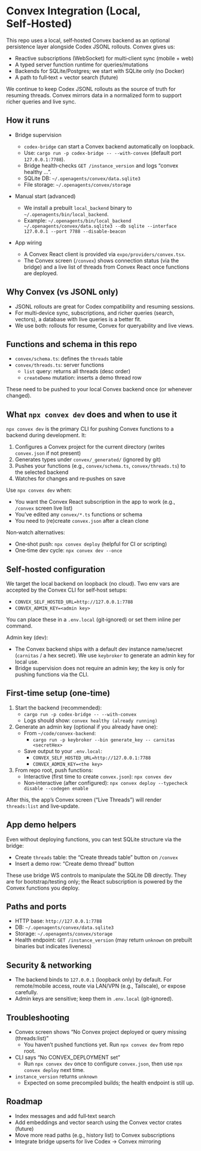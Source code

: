 # Convex Integration (Local, Self‑Hosted)

This repo uses a local, self‑hosted Convex backend as an optional persistence layer alongside Codex JSONL rollouts. Convex gives us:

- Reactive subscriptions (WebSocket) for multi‑client sync (mobile + web)
- A typed server function runtime for queries/mutations
- Backends for SQLite/Postgres; we start with SQLite only (no Docker)
- A path to full‑text + vector search (future)

We continue to keep Codex JSONL rollouts as the source of truth for resuming threads. Convex mirrors data in a normalized form to support richer queries and live sync.

## How it runs

- Bridge supervision
  - `codex-bridge` can start a Convex backend automatically on loopback.
  - Use: `cargo run -p codex-bridge -- --with-convex` (default port `127.0.0.1:7788`).
  - Bridge health‑checks `GET /instance_version` and logs “convex healthy …”.
  - SQLite DB: `~/.openagents/convex/data.sqlite3`
  - File storage: `~/.openagents/convex/storage`

- Manual start (advanced)
  - We install a prebuilt `local_backend` binary to `~/.openagents/bin/local_backend`.
  - Example: `~/.openagents/bin/local_backend ~/.openagents/convex/data.sqlite3 --db sqlite --interface 127.0.0.1 --port 7788 --disable-beacon`

- App wiring
  - A Convex React client is provided via `expo/providers/convex.tsx`.
  - The Convex screen (`/convex`) shows connection status (via the bridge) and a live list of threads from Convex React once functions are deployed.

## Why Convex (vs JSONL only)

- JSONL rollouts are great for Codex compatibility and resuming sessions.
- For multi‑device sync, subscriptions, and richer queries (search, vectors), a database with live queries is a better fit.
- We use both: rollouts for resume, Convex for queryability and live views.

## Functions and schema in this repo

- `convex/schema.ts`: defines the `threads` table
- `convex/threads.ts`: server functions
  - `list` query: returns all threads (desc order)
  - `createDemo` mutation: inserts a demo thread row

These need to be pushed to your local Convex backend once (or whenever changed).

## What `npx convex dev` does and when to use it

`npx convex dev` is the primary CLI for pushing Convex functions to a backend during development. It:

1) Configures a Convex project for the current directory (writes `convex.json` if not present)
2) Generates types under `convex/_generated/` (ignored by git)
3) Pushes your functions (e.g., `convex/schema.ts`, `convex/threads.ts`) to the selected backend
4) Watches for changes and re‑pushes on save

Use `npx convex dev` when:
- You want the Convex React subscription in the app to work (e.g., `/convex` screen live list)
- You’ve edited any `convex/*.ts` functions or schema
- You need to (re)create `convex.json` after a clean clone

Non‑watch alternatives:
- One‑shot push: `npx convex deploy` (helpful for CI or scripting)
- One‑time dev cycle: `npx convex dev --once`

## Self‑hosted configuration

We target the local backend on loopback (no cloud). Two env vars are accepted by the Convex CLI for self‑host setups:

- `CONVEX_SELF_HOSTED_URL=http://127.0.0.1:7788`
- `CONVEX_ADMIN_KEY=<admin key>`

You can place these in a `.env.local` (git‑ignored) or set them inline per command.

Admin key (dev):
- The Convex backend ships with a default dev instance name/secret (`carnitas` / a hex secret). We use `keybroker` to generate an admin key for local use.
- Bridge supervision does not require an admin key; the key is only for pushing functions via the CLI.

## First‑time setup (one‑time)

1) Start the backend (recommended):
   - `cargo run -p codex-bridge -- --with-convex`
   - Logs should show: `convex healthy (already running)`
2) Generate an admin key (optional if you already have one):
   - From `~/code/convex-backend`:
     - `cargo run -p keybroker --bin generate_key -- carnitas <secretHex>`
   - Save output to your `.env.local`:
     - `CONVEX_SELF_HOSTED_URL=http://127.0.0.1:7788`
     - `CONVEX_ADMIN_KEY=<the key>`
3) From repo root, push functions:
   - Interactive (first time to create `convex.json`): `npx convex dev`
   - Non‑interactive (after configured): `npx convex deploy --typecheck disable --codegen enable`

After this, the app’s Convex screen (“Live Threads”) will render `threads:list` and live‑update.

## App demo helpers

Even without deploying functions, you can test SQLite structure via the bridge:
- Create `threads` table: the “Create threads table” button on `/convex`
- Insert a demo row: “Create demo thread” button

These use bridge WS controls to manipulate the SQLite DB directly. They are for bootstrap/testing only; the React subscription is powered by the Convex functions you deploy.

## Paths and ports

- HTTP base: `http://127.0.0.1:7788`
- DB: `~/.openagents/convex/data.sqlite3`
- Storage: `~/.openagents/convex/storage`
- Health endpoint: `GET /instance_version` (may return `unknown` on prebuilt binaries but indicates liveness)

## Security & networking

- The backend binds to `127.0.0.1` (loopback only) by default. For remote/mobile access, route via LAN/VPN (e.g., Tailscale), or expose carefully.
- Admin keys are sensitive; keep them in `.env.local` (git‑ignored).

## Troubleshooting

- Convex screen shows “No Convex project deployed or query missing (threads:list)”
  - You haven’t pushed functions yet. Run `npx convex dev` from repo root.
- CLI says “No CONVEX_DEPLOYMENT set”
  - Run `npx convex dev` once to configure `convex.json`, then use `npx convex deploy` next time.
- `instance_version` returns `unknown`
  - Expected on some precompiled builds; the health endpoint is still up.

## Roadmap

- Index messages and add full‑text search
- Add embeddings and vector search using the Convex vector crates (future)
- Move more read paths (e.g., history list) to Convex subscriptions
- Integrate bridge upserts for live Codex -> Convex mirroring


